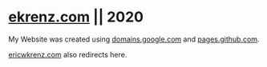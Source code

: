 # [ekrenz.com](https://ekrenz.com) || 2020
My Website was created using [domains.google.com](https://domains.google.com/) and [pages.github.com](https://pages.github.com).

[ericwkrenz.com](http://ericwkrenz.com) also redirects here.
